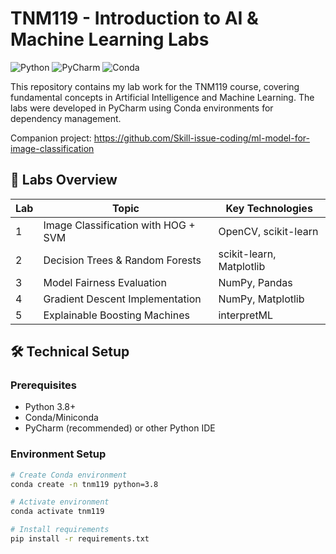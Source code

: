 # TNM119 - Introduction to AI & Machine Learning Labs

![Python](https://img.shields.io/badge/python-3.8%2B-blue)
![PyCharm](https://img.shields.io/badge/PyCharm-IDE-purple)
![Conda](https://img.shields.io/badge/Conda-Environment-green)

This repository contains my lab work for the TNM119 course, covering fundamental concepts in Artificial Intelligence and Machine Learning. The labs were developed in PyCharm using Conda environments for dependency management.

Companion project: https://github.com/Skill-issue-coding/ml-model-for-image-classification

## 🧪 Labs Overview

| Lab | Topic | Key Technologies |
|-----|-------|------------------|
| 1 | Image Classification with HOG + SVM | OpenCV, scikit-learn |
| 2 | Decision Trees & Random Forests | scikit-learn, Matplotlib |
| 3 | Model Fairness Evaluation | NumPy, Pandas |
| 4 | Gradient Descent Implementation | NumPy, Matplotlib |
| 5 | Explainable Boosting Machines | interpretML |

## 🛠️ Technical Setup

### Prerequisites
- Python 3.8+
- Conda/Miniconda
- PyCharm (recommended) or other Python IDE

### Environment Setup
```bash
# Create Conda environment
conda create -n tnm119 python=3.8

# Activate environment
conda activate tnm119

# Install requirements
pip install -r requirements.txt
